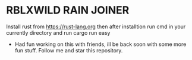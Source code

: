 # RBLXWILD RAIN JOINER

Install rust from https://rust-lang.org then after installtion run cmd in your currently directory and run cargo run easy


* Had fun working on this with friends, ill be back soon with some more fun stuff. Follow me and star this repository. 
